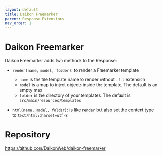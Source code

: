 ```yaml
---
layout: default
title: Daikon Freemarker
parent: Response Extensions
nav_order: 1
---
```


# Daikon Freemarker
Daikon Freemarker adds two methods to the Response:
* `render(name, model, folder)`: to render a Freemarker template
  * `name` is the file template name to render without `.ftl` extension
  * `model` is a map to inject objects inside the template. The default is an empty map
  * `folder` is the directory of your templates. The default is `src/main/resources/templates`

* `html(name, model, folder)`: is like `render` but also set the content type to `text/html;charset=utf-8`

# Repository
https://github.com/DaikonWeb/daikon-freemarker
